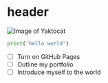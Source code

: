 # header

![Image of Yaktocat](https://octodex.github.com/images/yaktocat.png)

``` python
print('hello world')
```

- [ ] Turn on GitHub Pages
- [ ] Outline my portfolio
- [ ] Introduce myself to the world
